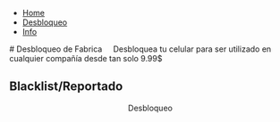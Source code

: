  <html>
 <body>
 <nav>
    	<ul>
          <li><a href="/">Home</a></li>
        		<li><a href="/desbloqueo">Desbloqueo</a></li>
        		<li><a href="/info">Info</a></li>
    	</ul>
        </nav>
# Desbloqueo de Fabrica
      Desbloquea tu celular para ser utilizado en cualquier compañía desde tan solo 9.99$

## Blacklist/Reportado



<header> Desbloqueo <header/>
<body>
 <div class="cognito">
<script src="https://services.cognitoforms.com/s/D0fKCUsrW0C3XEU97s6Nww"></script>
<script>Cognito.load("forms", { id: "1" });</script>
</div> 
<html/>


